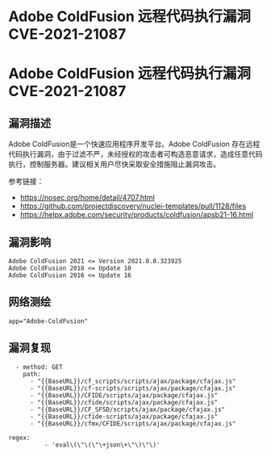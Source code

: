 # Adobe ColdFusion 远程代码执行漏洞 CVE-2021-21087

# Adobe ColdFusion 远程代码执行漏洞 CVE-2021-21087

## 漏洞描述

Adobe ColdFusion是一个快速应用程序开发平台。Adobe ColdFusion 存在远程代码执行漏洞，由于过滤不严，未经授权的攻击者可构造恶意请求，造成任意代码执行，控制服务器。建议相关用户尽快采取安全措施阻止漏洞攻击。

参考链接：

- https://nosec.org/home/detail/4707.html
- https://github.com/projectdiscovery/nuclei-templates/pull/1128/files
- https://helpx.adobe.com/security/products/coldfusion/apsb21-16.html

## 漏洞影响

```
Adobe ColdFusion 2021 <= Version 2021.0.0.323925
Adobe ColdFusion 2018 <= Update 10
Adobe ColdFusion 2016 <= Update 16
```

## 网络测绘

```
app="Adobe-ColdFusion"
```

## 漏洞复现

```
  - method: GET
    path:
      - "{{BaseURL}}/cf_scripts/scripts/ajax/package/cfajax.js"
      - "{{BaseURL}}/cf-scripts/scripts/ajax/package/cfajax.js"
      - "{{BaseURL}}/CFIDE/scripts/ajax/package/cfajax.js"
      - "{{BaseURL}}/cfide/scripts/ajax/package/cfajax.js"
      - "{{BaseURL}}/CF_SFSD/scripts/ajax/package/cfajax.js"
      - "{{BaseURL}}/cfide-scripts/ajax/package/cfajax.js"
      - "{{BaseURL}}/cfmx/CFIDE/scripts/ajax/package/cfajax.js"

regex:
          - 'eval\(\"\(\"\+json\+\"\)\"\)'
```


